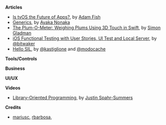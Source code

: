 **Articles**

* [Is tvOS the Future of Apps?](https://realm.io/news/is-tvos-the-future-of-apps/), by [Adam Fish](https://twitter.com/adam_fish)
* [Generics](http://swift.ayaka.me/posts/2015/10/21/generics), by [Ayaka Nonaka](https://twitter.com/ayanonagon)
* [The Plum-O-Meter: Weighing Plums Using 3D Touch in Swift](http://flexmonkey.blogspot.dk/2015/10/the-plum-o-meter-weighing-plums-using.html), by [Simon Gladman](https://twitter.com/FlexMonkey)
* [iOS Functional Testing with User Stories, UI Test and Local Server](http://www.thinkandbuild.it/ios-functional-testing-with-user-stories-uitest-and-local-server/), by [@bitwaker](https://twitter.com/bitwaker)
* [Hello SIL](http://swiftc.io/post/132002781944/hello-sil), by [@kastiglione](https://twitter.com/kastiglione) and [@modocache](https://twitter.com/modocache)

**Tools/Controls**

**Business**

**UI/UX**

**Videos**

* [Library-Oriented Programming](https://www.youtube.com/watch?v=lqNUTW0F4bw), by [Justin Spahr-Summers](https://twitter.com/jspahrsummers)

**Credits**
* [mariusc](https://github.com/mariusc), [rbarbosa](https://github.com/rbarbosa),
